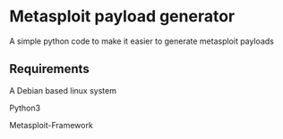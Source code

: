 # Metasploit payload generator
A simple python code to make it easier to generate metasploit payloads

## Requirements
A Debian based linux system

Python3

Metasploit-Framework
